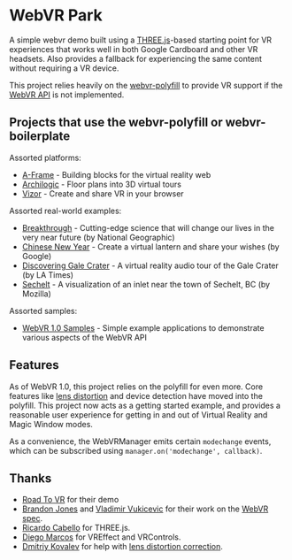 # WebVR Park

A simple webvr demo built using a [THREE.js][three]-based starting point for VR experiences that works well in
both Google Cardboard and other VR headsets. Also provides a fallback for
experiencing the same content without requiring a VR device.

This project relies heavily on the [webvr-polyfill][polyfill] to provide VR
support if the [WebVR API](spec) is not implemented.

[three]: http://threejs.org/
[polyfill]: https://github.com/borismus/webvr-polyfill

## Projects that use the webvr-polyfill or webvr-boilerplate

Assorted platforms:

- [A-Frame](https://github.com/aframevr/aframe/) - Building blocks for the
virtual reality web
- [Archilogic](http://spaces.archilogic.com/3d/template/new?mode=edit&view-menu=none) - Floor plans into 3D virtual tours
- [Vizor](http://vizor.io/) - Create and share VR in your browser

Assorted real-world examples:

- [Breakthrough](http://breakthrough.nationalgeographic.com/) - Cutting-edge science that will change our lives in the very near future (by National Geographic)
- [Chinese New Year](https://chinesenewyear.withgoogle.com/) - Create a virtual lantern and share your wishes (by Google)
- [Discovering Gale Crater](http://graphics.latimes.com/mars-gale-crater-vr/) - A virtual reality audio tour of the Gale Crater (by LA Times)
- [Sechelt](https://mozvr.github.io/sechelt/) - A visualization of an inlet near the town of Sechelt, BC (by Mozilla)

Assorted samples:

- [WebVR 1.0 Samples](https://toji.github.io/webvr-samples/) - Simple example applications to demonstrate various aspects of the WebVR API


## Features

As of WebVR 1.0, this project relies on the polyfill for even more. Core
features like [lens distortion][distortion] and device detection have moved into the polyfill.
This project now acts as a getting started example, and provides a reasonable
user experience for getting in and out of Virtual Reality and Magic Window
modes.

As a convenience, the WebVRManager emits certain `modechange` events, which can
be subscribed using `manager.on('modechange', callback)`.

## Thanks

- [Road To VR][vr] for their demo
- [Brandon Jones][bj] and [Vladimir Vukicevic][vv] for their work on the [WebVR
  spec][spec].
- [Ricardo Cabello][doob] for THREE.js.
- [Diego Marcos][dm] for VREffect and VRControls.
- [Dmitriy Kovalev][dk] for help with [lens distortion correction][distortion].

[vr]: http://www.roadtovr.com/4-steps-to-start-experimenting-with-webvr-in-10-minutes/
[dk]: https://github.com/dmitriykovalev/
[distortion]: https://github.com/borismus/webvr-polyfill/blob/master/src/distortion/distortion.js
[bj]: https://twitter.com/tojiro
[vv]: https://twitter.com/vvuk
[spec]: https://mozvr.github.io/webvr-spec/
[dm]: https://twitter.com/dmarcos
[doob]: https://twitter.com/mrdoob
